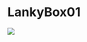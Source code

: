 # LankyBox01

<a href='http://internetometer.com/give/47926'><img src='http://internetometer.com/image/47926.png'/></a>
